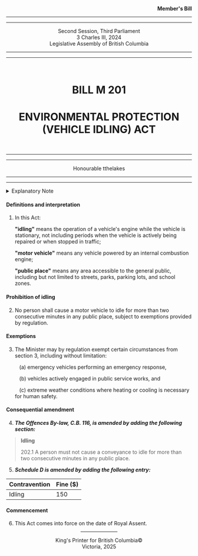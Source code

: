 <div align="right">

**Member's Bill**

</div>

<div align="center">

<hr />
<hr />

Second Session, Third Parliament  
3 Charles III, 2024  
Legislative Assembly of British Columbia  

<hr />
<hr />

<br />

<h1>BILL M 201</h1>
<h1>ENVIRONMENTAL PROTECTION (VEHICLE IDLING) ACT</h1>

<br />

<hr />
<hr />

Honourable tthelakes

<hr />
<hr />

</div>

<details>
<summary>Explanatory Note</summary><blockquote>
This Bill aims to reduce air and noise pollution by prohibiting the unnecessary idling of motor vehicles in public places.</blockquote>
</details>

#### Definitions and interpretation

1. In this Act:

   **"idling"** means the operation of a vehicle's engine while the vehicle is stationary, not including periods when the vehicle is actively being repaired or when stopped in traffic;

   **"motor vehicle"** means any vehicle powered by an internal combustion engine;

   **"public place"** means any area accessible to the general public, including but not limited to streets, parks, parking lots, and school zones.

#### Prohibition of idling

2. No person shall cause a motor vehicle to idle for more than two consecutive minutes in any public place, subject to exemptions provided by regulation.

#### Exemptions

3. The Minister may by regulation exempt certain circumstances from section 3, including without limitation:

   &nbsp;&nbsp;&nbsp;(a) emergency vehicles performing an emergency response,

   &nbsp;&nbsp;&nbsp;(b) vehicles actively engaged in public service works, and

   &nbsp;&nbsp;&nbsp;(c) extreme weather conditions where heating or cooling is necessary for human safety.

#### Consequential amendment

4. <strong><i>The Offences By-law, C.B. 116, is amended by adding the following section:</strong></i>
> **Idling**
> 
> 202.1 A person must not cause a conveyance to idle for more than two consecutive minutes in any public place.

5. <strong><i>Schedule D is amended by adding the following entry:</strong></i>
<div align="center">
  <table>
    <thead><tr>
      <th>Contravention</th>
      <th>Fine ($)</th>
    </tr></thead>
    <tbody><tr>
      <td>Idling</td>
      <td>150</td>
    </tbody></tr>
  </table>
</div>

#### Commencement

6. This Act comes into force on the date of Royal Assent.

<div align="center">

<hr width="20%" />

King's Printer for British Columbia©  
Victoria, 2025

</div>
